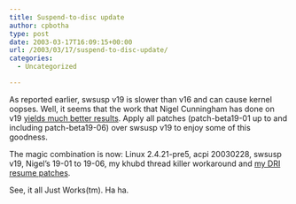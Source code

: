 ```yaml
---
title: Suspend-to-disc update
author: cpbotha
type: post
date: 2003-03-17T16:09:15+00:00
url: /2003/03/17/suspend-to-disc-update/
categories:
  - Uncategorized

---
```

As reported earlier, swsusp v19 is slower than v16 and can cause kernel oopses. Well, it seems that the work that Nigel Cunningham has done on v19 [yields much better results][1]. Apply all patches (patch-beta19-01 up to and including patch-beta19-06) over swsusp v19 to enjoy some of this goodness.

The magic combination is now: Linux 2.4.21-pre5, acpi 20030228, swsusp v19, Nigel&#8217;s 19-01 to 19-06, my khubd thread killer workaround and [my DRI resume patches][2].

See, it all Just Works(tm). Ha ha.

 [1]: http://lister.fornax.hu/pipermail/swsusp/2003-March/001930.html
 [2]: http://cpbotha.net/dri_resume.html
